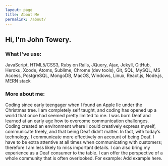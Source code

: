 ```yaml
---
layout: page
title: About Me
permalink: /about/
---
```


## Hi, I'm John Towery.

### What I've use: 

JavaScript, HTML5/CSS3, Ruby on Rails, JQuery, Ajax, Jekyll, GitHub, Heroku, Xcode, Atoms,
Sublime, Chrome (dev tools), Git, SQL, MySQL, MS Access, PostgreSQL, MongoDB, MacOS,
Windows, Linux, React.js, Node.js, MERN stack

### More about me:

Coding since early teengager when I found an Apple IIc under the Christmas tree. I am completely self­ taught, and coding has opened up a world that once had seemed pretty limited to me. I was born Deaf and learned at an early age how to overcome communication challenges. Coding created an environment where I could creatively express myself, communicate freely, and that being Deaf didn’t matter. In fact, with today’s technology, I communicate more effectively on account of being Deaf. I have to be extra attentive at all times when communicating with customers; therefore I am less likely to miss important details. I can
also bring my experience as a Deaf consumer to the table. I can offer the perspective of a whole community that is often overlooked. For example: Add example here.